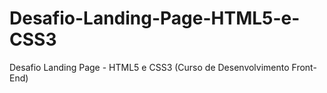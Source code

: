 # Desafio-Landing-Page-HTML5-e-CSS3
Desafio Landing Page - HTML5 e CSS3 (Curso de Desenvolvimento Front-End)
